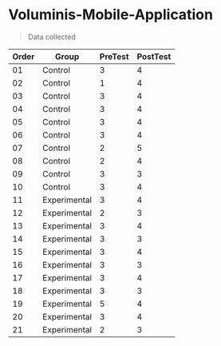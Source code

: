 # Voluminis-Mobile-Application

> Data collected

| Order | Group | PreTest |  PostTest | 
| - | - | - | - |
| 01 | Control | 3 | 4 |
| 02 | Control | 1 | 4 |
| 03 | Control | 3 | 4 |
| 04 | Control | 3 | 4 |
| 05 | Control | 3 | 4 |
| 06 | Control | 3 | 4 |
| 07 | Control | 2 | 5 |
| 08 | Control | 2 | 4 |
| 09 | Control | 3 | 3 |
| 10 | Control | 3 | 4 |
| 11 | Experimental | 3 | 4 |
| 12 | Experimental | 2 | 3 |
| 13 | Experimental | 3 | 4 |
| 14 | Experimental | 3 | 3 |
| 15 | Experimental | 3 | 4 |
| 16 | Experimental | 3 | 3 |
| 17 | Experimental | 3 | 4 |
| 18 | Experimental | 3 | 3 |
| 19 | Experimental | 5 | 4 |
| 20 | Experimental | 3 | 4 |
| 21 | Experimental | 2 | 3 |
